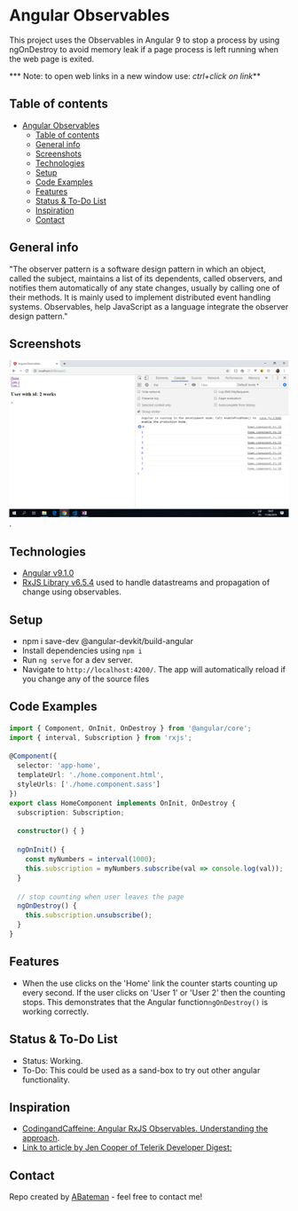 # Angular Observables

This project uses the Observables in Angular 9 to stop a process by using ngOnDestroy to avoid memory leak if a page process is left running when the web page is exited.

*** Note: to open web links in a new window use: _ctrl+click on link_**

## Table of contents

* [Angular Observables](#angular-observables)
  * [Table of contents](#table-of-contents)
  * [General info](#general-info)
  * [Screenshots](#screenshots)
  * [Technologies](#technologies)
  * [Setup](#setup)
  * [Code Examples](#code-examples)
  * [Features](#features)
  * [Status & To-Do List](#status--to-do-list)
  * [Inspiration](#inspiration)
  * [Contact](#contact)

## General info

"The observer pattern is a software design pattern in which an object, called the subject, maintains a list of its dependents, called observers, and notifies them automatically of any state changes, usually by calling one of their methods. It is mainly used to implement distributed event handling systems. Observables, help JavaScript as a language integrate the observer design pattern."

## Screenshots

![Example screenshot](./img/observables.png).

## Technologies

* [Angular v9.1.0](https://angular.io/)
* [RxJS Library v6.5.4](https://angular.io/guide/rx-library) used to handle datastreams and propagation of change using observables.

## Setup

* npm i save-dev @angular-devkit/build-angular
* Install dependencies using `npm i`
* Run `ng serve` for a dev server.
* Navigate to `http://localhost:4200/`. The app will automatically reload if you change any of the source files

## Code Examples

```typescript
import { Component, OnInit, OnDestroy } from '@angular/core';
import { interval, Subscription } from 'rxjs';

@Component({
  selector: 'app-home',
  templateUrl: './home.component.html',
  styleUrls: ['./home.component.sass']
})
export class HomeComponent implements OnInit, OnDestroy {
  subscription: Subscription;

  constructor() { }

  ngOnInit() {
    const myNumbers = interval(1000);
    this.subscription = myNumbers.subscribe(val => console.log(val));
  }

  // stop counting when user leaves the page
  ngOnDestroy() {
    this.subscription.unsubscribe();
  }
}

```

## Features

* When the use clicks on the 'Home' link the counter starts counting up every second. If the user clicks on 'User 1' or 'User 2' then the counting stops. This demonstrates that the Angular function`ngOnDestroy()` is working correctly.

## Status & To-Do List

* Status: Working.
* To-Do: This could be used as a sand-box to try out other angular functionality.

## Inspiration

* [CodingandCaffeine: Angular RxJS Observables. Understanding the approach](https://www.youtube.com/watch?v=R7Y8k8mHEeA).
* [Link to article by Jen Cooper of Telerik Developer Digest:](https://developer.telerik.com/topics/web-development/introduction-observables-angular-developers/)

## Contact

Repo created by [ABateman](https://www.andrewbateman.org) - feel free to contact me!
